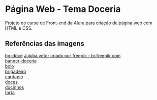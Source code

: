 # Página Web - Tema Doceria 
Projeto do curso de Front-end da Alura para criação de página web com HTML e CSS. 

## Referências das imagens

[bg-doce](https://br.freepik.com/vetores-gratis/padrao-colorido-com-deliciosos-doces_2294812.htm#query=fundo%20doce&position=2&from_view=keyword)
<a href='https://br.freepik.com/fotos-vetores-gratis/jujuba'>Jujuba vetor criado por freepik - br.freepik.com</a>
<br>
[banner-doceria](https://www.dlf.pt/ddetail/TibmiiT_brigadeiro-variados-doces-png-divinos-doces-transparent-png/)
<br>
[bolo](https://www.imagensempng.com.br/bolo-chocolate-png/)
<br>
[brigadeiro](https://pixabay.com/pt/vectors/brigadeiro-chocolate-doce-1903163/)
<br>
[cardapio](https://www.imagensempng.com.br/bolo-chocolate-png/)
<br>
[doces](https://imagenspng.com/download/imagem-de-doces-e-bolos-imagem-png-download/)
<br>
[docinhos](https://www.imagensempng.com.br/bolo-cupcake-png/)
<br>
[torta](https://www.imagensempng.com.br/bolo-de-morango-png/)
